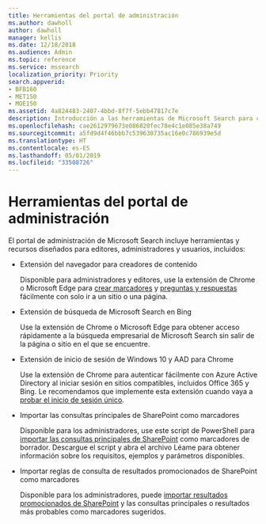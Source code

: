 ```yaml
---
title: Herramientas del portal de administración
ms.author: dawholl
author: dawholl
manager: kellis
ms.date: 12/18/2018
ms.audience: Admin
ms.topic: reference
ms.service: mssearch
localization_priority: Priority
search.appverid:
- BFB160
- MET150
- MOE150
ms.assetid: 4a824483-2407-4bbd-8f7f-5ebb47817c7e
description: Introducción a las herramientas de Microsoft Search para crear e importar resultados, iniciar sesión automáticamente y buscar desde cualquier lugar
ms.openlocfilehash: cae2612979673e086820fec78e4c1e085e38a749
ms.sourcegitcommit: a5fd9d4f46bbb7c539630735ac16e0c786939e5d
ms.translationtype: HT
ms.contentlocale: es-ES
ms.lasthandoff: 05/01/2019
ms.locfileid: "33508726"
---
```

# <a name="admin-portal-tools"></a>Herramientas del portal de administración

El portal de administración de Microsoft Search incluye herramientas y recursos diseñados para editores, administradores y usuarios, incluidos:
  
- Extensión del navegador para creadores de contenido
    
    Disponible para administradores y editores, use la extensión de Chrome o Microsoft Edge para [crear marcadores](create-bookmarks.md) y [preguntas y respuestas](create-qas.md) fácilmente con solo ir a un sitio o una página. 
    
- Extensión de búsqueda de Microsoft Search en Bing
    
    Use la extensión de Chrome o Microsoft Edge para obtener acceso rápidamente a la búsqueda empresarial de Microsoft Search sin salir de la página o sitio en el que se encuentre.
    
- Extensión de inicio de sesión de Windows 10 y AAD para Chrome
    
    Use la extensión de Chrome para autenticar fácilmente con Azure Active Directory al iniciar sesión en sitios compatibles, incluidos Office 365 y Bing. Le recomendamos que implemente esta extensión cuando vaya a [probar el inicio de sesión único](test-single-sign-on.md).
    
- Importar las consultas principales de SharePoint como marcadores
    
    Disponible para los administradores, use este script de PowerShell para [importar las consultas principales de SharePoint](import-sharepoint-promoted-results-and-top-queries.md) como marcadores de borrador. Descargue el script y abra el archivo Léame para obtener información sobre los requisitos, ejemplos y parámetros disponibles. 
    
- Importar reglas de consulta de resultados promocionados de SharePoint como marcadores
    
    Disponible para los administradores, puede [importar resultados promocionados de SharePoint](import-sharepoint-promoted-results-and-top-queries.md) y las consultas principales o resultados más probables como marcadores sugeridos. 

  

